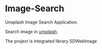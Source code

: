 # Image-Search
Unsplash Image Search Application. <p>
Search image in
<a href="https://unsplash.com/">unsplash</a>. <p>
The project is integrated library SDWebImage
